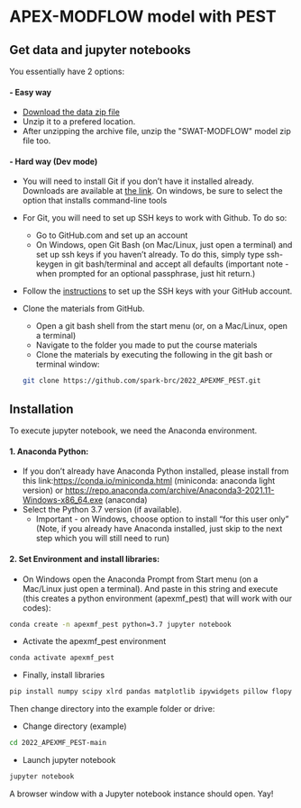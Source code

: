 # APEX-MODFLOW model with PEST

## Get data and jupyter notebooks
You essentially have 2 options:

#### - Easy way
- [Download the data zip file](https://github.com/spark-brc/2022_APEXMF_PEST/archive/refs/heads/main.zip)
- Unzip it to a prefered location.
- After unzipping the archive file, unzip the "SWAT-MODFLOW" model zip file too.

#### - Hard way (Dev mode)  
- You will need to install Git if you don’t have it installed already. Downloads are available at [the link](https://git-scm.com/download). On windows, be sure to select the option that installs command-line tools  
- For Git, you will need to set up SSH keys to work with Github. To do so:
    - Go to GitHub.com and set up an account
    - On Windows, open Git Bash (on Mac/Linux, just open a terminal) and set up ssh keys if you haven’t already. To do this, simply type ssh-keygen in git bash/terminal and accept all defaults (important note - when prompted for an optional passphrase, just hit return.)  
- Follow the [instructions](https://help.github.com/articles/adding-a-new-ssh-key-to-your-github-account/) to set up the SSH keys with your GitHub account.
- Clone the materials from GitHub.
    - Open a git bash shell from the start menu (or, on a Mac/Linux, open a terminal)
    - Navigate to the folder you made to put the course materials
    - Clone the materials by executing the following in the git bash or terminal window:    

    ```bash
    git clone https://github.com/spark-brc/2022_APEXMF_PEST.git
    ```  
        
## Installation
To execute jupyter notebook, we need the Anaconda environment.

#### 1. Anaconda Python:
- If you don’t already have Anaconda Python installed, please install from this link:https://conda.io/miniconda.html (miniconda: anaconda light version) or https://repo.anaconda.com/archive/Anaconda3-2021.11-Windows-x86_64.exe (anaconda)
- Select the Python 3.7 version (if available). 
    * Important - on Windows, choose option to install “for this user only” (Note, if you already have Anaconda installed, just skip to the next step which you will still need to run)

#### 2. Set Environment and install libraries:
- On Windows open the Anaconda Prompt from Start menu (on a Mac/Linux just open a terminal). And paste in this string and execute (this creates a python environment (apexmf_pest) that will work with our codes):
```bash
conda create -n apexmf_pest python=3.7 jupyter notebook
```
- Activate the apexmf_pest environment
```bash
conda activate apexmf_pest 
```
- Finally, install libraries 
```bash
pip install numpy scipy xlrd pandas matplotlib ipywidgets pillow flopy pyemu
```

Then change directory into the example folder or drive:  
- Change directory (example)
```bash
cd 2022_APEXMF_PEST-main 
```  
- Launch jupyter notebook 
```bash
jupyter notebook
```

A browser window with a Jupyter notebook instance should open. Yay!
